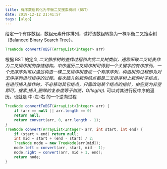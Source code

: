```yaml
---
title: 有序数组转化为平衡二叉搜索树树（BST）
date: 2019-12-12 21:41:57
tags: [algo]
---
```

给定一个有序数组，数组元素升序排列，试将该数组转换为一棵平衡二叉搜索树（Balanced Binary Search Tree）。

```java
TreeNode convertToBST(ArrayList<Integer> arr) 
```

根据 BST 的定义 *二叉排序树的查找过程和次优二叉树类似，通常采取二叉链表作为二叉排序树的存储结构。中序遍历二叉排序树可得到一个关键字的有序序列，一个无序序列可以通过构造一棵二叉排序树变成一个有序序列，构造树的过程即为对无序序列进行排序的过程。每次插入的新的结点都是二叉排序树上新的叶子结点，在进行插入操作时，不必移动其它结点，只需改动某个结点的指针，由空变为非空即可。搜索,插入,删除的复杂度等于树高，O(log(n)).* 可以对其进行反中序的遍历。也就是 中-左-右 的一个逆向过程

```java
TreeNode convertToBST(ArrayList<Integer> arr) {
    if (arr == null || arr.length == 0)
    return null;
    return convert(arr, 0, arr.length - 1);
}
TreeNode convert(ArrayList<Integer> arr, int start, int end) {
    if (start > end) return null;
    int mid = start + (end - start) / 2;
    TreeNode node = new TreeNode(arr[mid]);
    node.left = convert(arr, start, mid - 1);
    node.right = convert(arr, mid + 1, end);
    return node;
}
```